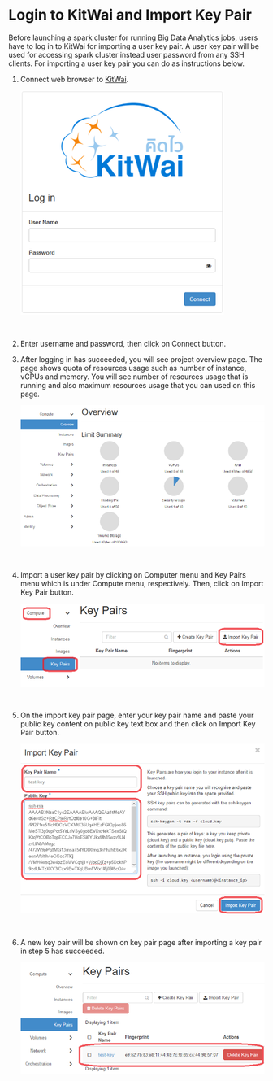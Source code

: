 # Login to KitWai and Import Key Pair 

Before launching a spark cluster for running Big Data Analytics jobs, users have to log in to KitWai for importing  a user key pair. A  user key pair will be used for accessing spark cluster instead user password from any SSH clients. For importing a user key pair you can do as instructions below.

1. Connect web browser to [KitWai](https://kitwai.com). 

   <img src="loginpage.png" width="400">

   ​

2. Enter username and password, then click on Connect button.

3. After logging in has succeeded, you will see project overview page. The page shows quota of resources usage such as number of instance, vCPUs  and memory. You will see number of resources usage that is running and also maximum resources usage that you can used on this page.

   <img src="overviewpage.png" width="600">

   ​

4. Import a user key pair by clicking on Computer menu and Key Pairs menu which is under Compute menu, respectively. Then, click on Import Key Pair button.

   <img src="importkeypair-1.png" width="600">

   ​

5. On the import key pair page, enter your key pair name and paste your public key content on public key text box and then click on Import Key Pair button.

   <img src="importkeypair-2.png" width="600">

   ​

6. A new key pair will be shown on key pair page after importing a key pair in step 5 has succeeded.

   <img src="importkeypair-3.png" width="600">

   ​

